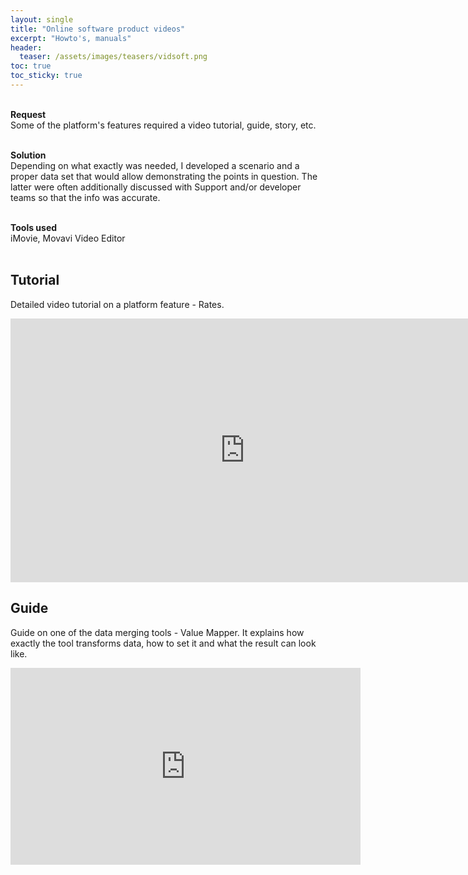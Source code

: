 ```yaml
---
layout: single
title: "Online software product videos"
excerpt: "Howto's, manuals"
header:
  teaser: /assets/images/teasers/vidsoft.png
toc: true
toc_sticky: true
---
```


<div class="sampleinfo">

  <br>
  <strong>Request</strong><br>
  Some of the platform's features required a video tutorial, guide, story, etc.<br><br>
  
  <strong>Solution</strong><br>
  Depending on what exactly was needed, I developed a scenario and a proper data set that would allow demonstrating the points in question. The latter were often additionally discussed with Support and/or developer teams so that the info was accurate.<br><br>

  <strong>Tools used</strong><br>
  iMovie, Movavi Video Editor<br> 
  &nbsp;

</div>

## Tutorial

Detailed video tutorial on a platform feature - Rates.

<iframe width="750" height="422" src="https://www.youtube.com/embed/tqxVQ4bGQ4E" title="YouTube video player" frameborder="0" allow="accelerometer; autoplay; clipboard-write; encrypted-media; gyroscope; picture-in-picture" allowfullscreen></iframe>

<br>

## Guide

Guide on one of the data merging tools - Value Mapper. It explains how exactly the tool transforms data, how to set it and what the result can look like.

<iframe width="560" height="315" src="https://www.youtube.com/embed/tRPlZCH7dhw" title="YouTube video player" frameborder="0" allow="accelerometer; autoplay; clipboard-write; encrypted-media; gyroscope; picture-in-picture" allowfullscreen></iframe>